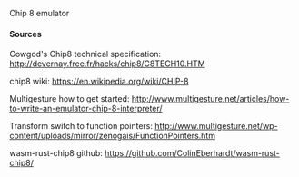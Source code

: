 Chip 8 emulator

#### Sources

Cowgod's Chip8 technical specification:
http://devernay.free.fr/hacks/chip8/C8TECH10.HTM

chip8 wiki:
https://en.wikipedia.org/wiki/CHIP-8

Multigesture how to get started:
http://www.multigesture.net/articles/how-to-write-an-emulator-chip-8-interpreter/

Transform switch to function pointers: 
http://www.multigesture.net/wp-content/uploads/mirror/zenogais/FunctionPointers.htm

wasm-rust-chip8 github:
https://github.com/ColinEberhardt/wasm-rust-chip8/
